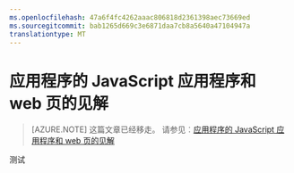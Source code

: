 ```yaml
---
ms.openlocfilehash: 47a6f4fc4262aaac806818d2361398aec73669ed
ms.sourcegitcommit: bab1265d669c3e6871daa7cb8a5640a47104947a
translationtype: MT
---
```

<properties 
    pageTitle="应用程序的 JavaScript 应用程序和 web 页的见解" 
    description="最终用户的 Microsoft Azure 网站的分析。" 
    services="azure-portal" 
    documentationCenter=""
    authors="alancameronwills" 
    manager="keboyd"/>

<tags
    ms.service="azure-portal" 
    ms.workload="na" 
    ms.tgt_pltfrm="na" 
    ms.devlang="na" 
    ms.topic="article" 
    ms.date="04/28/2015"
    ms.author="awills" />


# 应用程序的 JavaScript 应用程序和 web 页的见解

> [AZURE.NOTE] 这篇文章已经移走。 请参见︰[应用程序的 JavaScript 应用程序和 web 页的见解](../app-insights-web-track-usage.md)

 
测试
